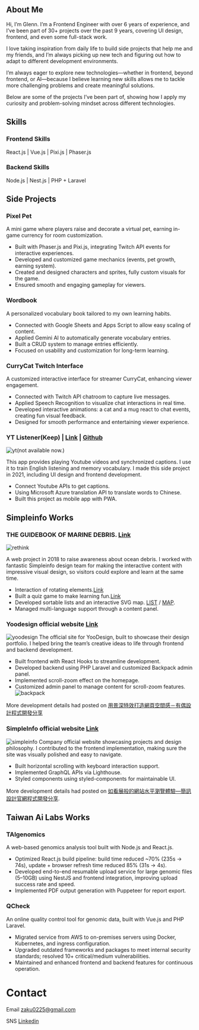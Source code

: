 ## About Me

Hi, I’m Glenn.
I’m a Frontend Engineer with over 6 years of experience, and I’ve been part of 30+ projects over the past 9 years, covering UI design, frontend, and even some full-stack work.

I love taking inspiration from daily life to build side projects that help me and my friends, and I’m always picking up new tech and figuring out how to adapt to different development environments.

I’m always eager to explore new technologies—whether in frontend, beyond frontend, or AI—because I believe learning new skills allows me to tackle more challenging problems and create meaningful solutions.

Below are some of the projects I’ve been part of, showing how I apply my curiosity and problem-solving mindset across different technologies.

## Skills
### Frontend Skills
React.js | Vue.js | Pixi.js | Phaser.js

### Backend Skills
Node.js | Nest.js | PHP + Laravel


## Side Projects

### Pixel Pet
A mini game where players raise and decorate a virtual pet, earning in-game currency for room customization.
- Built with Phaser.js and Pixi.js, integrating Twitch API events for interactive experiences.
- Developed and customized game mechanics (events, pet growth, earning system).
- Created and designed characters and sprites, fully custom visuals for the game.
- Ensured smooth and engaging gameplay for viewers.

### Wordbook
A personalized vocabulary book tailored to my own learning habits.
- Connected with Google Sheets and Apps Script to allow easy scaling of content.
- Applied Gemini AI to automatically generate vocabulary entries.
- Built a CRUD system to manage entries efficiently.
- Focused on usability and customization for long-term learning.

### CurryCat Twitch Interface
A customized interactive interface for streamer CurryCat, enhancing viewer engagement.
- Connected with Twitch API chatroom to capture live messages.
- Applied Speech Recognition to visualize chat interactions in real time.
- Developed interactive animations: a cat and a mug react to chat events, creating fun visual feedback.
- Designed for smooth performance and entertaining viewer experience.



### YT Listener(Keep) | [Link](https://ytlistener.glenn.tw/) | [Github](https://github.com/GlennJong/youtube-anchor)
![yt](https://github.com/GlennJong/portfolio-en/blob/master/images/yt.png?raw=true "ytlistener")(not available now.)

This app provides playing Youtube videos and synchronized captions. I use it to train English listening and memory vocabulary.
I made this side project in 2021, including UI design and frontend development.
- Connect Youtube APIs to get captions.
- Using Microsoft Azure translation API to translate words to Chinese.
- Built this project as mobile app with PWA.





## Simpleinfo Works

### THE GUIDEBOOK OF MARINE DEBRIS. [Link](http://oceantrash.rethinktw.org/)
![rethink](https://github.com/GlennJong/portfolio-en/blob/master/images/rethink.gif?raw=true "THE GUIDEBOOK OF MARINE DEBRIS.")

A web project in 2018 to raise awareness about ocean debris. I worked with fantastic Simpleinfo design team for making the interactive content with impressive visual design, so visitors could explore and learn at the same time.
- Interaction of rotating elements.[Link](http://oceantrash.rethinktw.org/marine-debris/rubber-duck)
- Built a quiz game to make learning fun.[Link](http://oceantrash.rethinktw.org/challenge-start)
- Developed sortable lists and an interactive SVG map. [LIST](http://oceantrash.rethinktw.org/) / [MAP](http://oceantrash.rethinktw.org/zh-TW/map).
- Managed multi-language support through a content panel.


### Yoodesign official website [Link](https://yoodesign.com.tw/)
![yoodesign](https://github.com/GlennJong/portfolio-en/blob/master/images/yoodesign.gif?raw=true "yoodesign")
The official site for YooDesign, built to showcase their design portfolio. I helped bring the team’s creative ideas to life through frontend and backend development.

- Built frontend with React Hooks to streamline development.
- Developed backend using PHP Laravel and customized Backpack admin panel.
- Implemented scroll-zoom effect on the homepage.
- Customized admin panel to manage content for scroll-zoom features.
![backpack](https://github.com/GlennJong/portfolio-en/blob/master/images/yoodesign-back.png?raw=true "backpack")

More development details had posted on [用景深特效打造網頁空間感－有偶設計程式開發分享](https://blog.simpleinfo.cc/blog/talk/yoo-design-code-sharing)


### SimpleInfo official website [Link](https://www.simpleinfo.cc/)
![simpleinfo](https://github.com/GlennJong/portfolio-en/blob/master/images/simpleinfo.gif?raw=true "simpleinfo")
Company official website showcasing projects and design philosophy. I contributed to the frontend implementation, making sure the site was visually polished and easy to navigate.

- Built horizontal scrolling with keyboard interaction support.
- Implemented GraphQL APIs via Lighthouse.
- Styled components using styled-components for maintainable UI.

More development details had posted on [如看展般的網站水平瀏覽體驗—簡訊設計官網程式開發分享](https://blog.simpleinfo.cc/blog/talk/simpleinfo-official-code-sharing).


## Taiwan Ai Labs Works
### TAIgenomics
A web-based genomics analysis tool built with Node.js and React.js.

- Optimized React.js build pipeline: build time reduced ~70% (235s → 74s), update + browser refresh time reduced 85% (31s → 4s).
- Developed end-to-end resumable upload service for large genomic files (5–10GB) using NestJS and frontend integration, improving upload success rate and speed.
- Implemented PDF output generation with Puppeteer for report export.

### QCheck
An online quality control tool for genomic data, built with Vue.js and PHP Laravel.

- Migrated service from AWS to on-premises servers using Docker, Kubernetes, and ingress configuration.
- Upgraded outdated frameworks and packages to meet internal security standards; resolved 10+ critical/medium vulnerabilities.
- Maintained and enhanced frontend and backend features for continuous operation.


# Contact
Email
[zaku0225@gmail.com](mailto:zaku0225@gmail.com)

SNS [Linkedin](https://www.linkedin.com/in/jong-glenn-8733bb231/)
